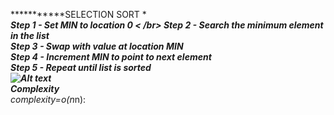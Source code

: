 ***********SELECTION SORT ************</br>
Step 1 - Set MIN to location 0 < /br>
Step 2 - Search the minimum element in the list </br>
Step 3 - Swap with value at location MIN </br>
Step 4 - Increment MIN to point to next element </br>
Step 5 - Repeat until list is sorted </br>
![Alt text](https://www.tutorialspoint.com/data_structures_algorithms/images/selection_sort.jpg)</br>
*******Complexity*****************</br>
complexity=o(n*n):</br>
